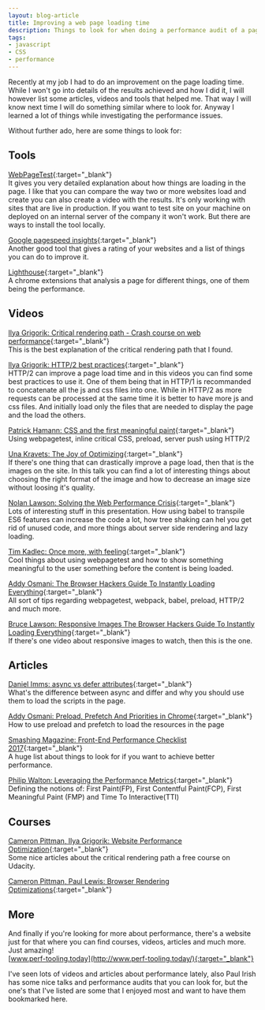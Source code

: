 ```yaml
---
layout: blog-article
title: Improving a web page loading time
description: Things to look for when doing a performance audit of a page and how can you improve the loading time.
tags:
- javascript
- CSS
- performance
---
```


Recently at my job I had to do an improvement on the page loading time. While I won't go into details of the results achieved and how I did it, I will however list some articles, videos and tools that helped me. That way I will know next time I will do something similar where to look for. Anyway I learned a lot of things while investigating the performance issues.

Without further ado, here are some things to look for:

## Tools

[WebPageTest](https://www.webpagetest.org/){:target="_blank"}  
It gives you very detailed explanation about how things are loading in the page. I like that you can compare the way two or more websites load and create you can also create a video with the results. It's only working with sites that are live in production. If you want to test site on your machine on deployed on an internal server of the company it won't work. But there are ways to install the tool locally.

[Google pagespeed insights](https://developers.google.com/speed/pagespeed/insights/){:target="_blank"}  
Another good tool that gives a rating of your websites and a list of things you can do to improve it.

[Lighthouse](https://developers.google.com/web/tools/lighthouse/){:target="_blank"}  
A chrome extensions that analysis a page for different things, one of them being the performance.

## Videos
[Ilya Grigorik: Critical rendering path - Crash course on web performance](https://www.youtube.com/watch?v=PkOBnYxqj3k){:target="_blank"}  
This is the best explanation of the critical rendering path that I found.

[Ilya Grigorik: HTTP/2 best practices](https://vimeo.com/162956685){:target="_blank"}  
HTTP/2 can improve a page load time and in this videos you can find some best practices to use it. One of them being that in HTTP/1 is recommanded to concatenate all the js and css files into one. While in HTTP/2 as more requests can be processed at the same time it is better to have more js and css files. And initially load only the files that are needed to display the page and the load the others.

[Patrick Hamann: CSS and the first meaningful paint](https://www.youtube.com/watch?v=4pQ2byAoIX0){:target="_blank"}  
Using webpagetest, inline critical CSS, preload, server push using HTTP/2

[Una Kravets: The Joy of Optimizing](https://www.youtube.com/watch?v=VzHnudpszmI){:target="_blank"}  
If there's one thing that can drastically improve a page load, then that is the images on the site. In this talk you can find a lot of interesting things about choosing the right format of the image and how to decrease an image size without loosing it's quality.

[Nolan Lawson: Solving the Web Performance Crisis](https://channel9.msdn.com/Blogs/msedgedev/nolanlaw-web-perf-crisis){:target="_blank"}  
Lots of interesting stuff in this presentation. How using babel to transpile ES6 features can increase the code a lot, how tree shaking can hel you get rid of unused code, and more things about server side rendering and lazy loading.

[Tim Kadlec: Once more, with feeling](https://www.youtube.com/watch?v=S8B7oYsjBtM){:target="_blank"}  
Cool things about using webpagetest and how to show something meaningful to the user something before the content is being loaded.

[Addy Osmani: The Browser Hackers Guide To Instantly Loading Everything](https://www.youtube.com/watch?v=7vUs5yOuv-o){:target="_blank"}  
All sort of tips regarding webpagetest, webpack, babel, preload, HTTP/2 and much more.

[Bruce Lawson: Responsive Images The Browser Hackers Guide To Instantly Loading Everything](https://www.youtube.com/watch?v=BHzDvZrUWDU){:target="_blank"}  
If there's one video about responsive images to watch, then this is the one.

## Articles

[Daniel Imms: async vs defer attributes]( http://www.growingwiththeweb.com/2014/02/async-vs-defer-attributes.html){:target="_blank"}  
What's the difference between async and differ and why you should use them to load the scripts in the page.

[Addy Osmani: Preload, Prefetch And Priorities in Chrome](https://medium.com/reloading/preload-prefetch-and-priorities-in-chrome-776165961bbf){:target="_blank"}  
How to use preload and prefetch to load the resources in the page

[Smashing Magazine: Front-End Performance Checklist 2017]( https://www.smashingmagazine.com/2016/12/front-end-performance-checklist-2017-pdf-pages/){:target="_blank"}  
A huge list about things to look for if you want to achieve better performance.

[Philip Walton: Leveraging the Performance Metrics]( https://developers.google.com/web/updates/2017/06/user-centric-performance-metrics){:target="_blank"}  
Defining the notions of: First Paint(FP), First Contentful Paint(FCP), First Meaningful Paint (FMP) and Time To Interactive(TTI)  

## Courses

[Cameron Pittman, Ilya Grigorik: Website Performance Optimization](https://developers.google.com/web/fundamentals/performance/critical-rendering-path/){:target="_blank"}  
Some nice articles about the critical rendering path a free course on Udacity.

[Cameron Pittman, Paul Lewis: Browser Rendering Optimizations](https://developers.google.com/web/fundamentals/performance/rendering/){:target="_blank"}  

## More  
And finally if you're looking for more about performance, there's a website just for that where you can find courses, videos, articles and much more. Just amazing!  
[www.perf-tooling.today](http://www.perf-tooling.today/){:target="_blank"}  

I've seen lots of videos and articles about performance lately, also Paul Irish has some nice talks and performance audits that you can look for, but the one's that I've listed are some that I enjoyed most and want to have them bookmarked here.
